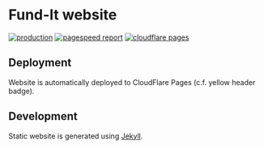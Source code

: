 # Fund-It website

[![production](https://badgen.net/badge/production/website/)](https://fund-it-website.pages.dev/)
[![pagespeed report](https://badgen.net/badge/production/pagespeed/purple)](https://pagespeed.web.dev/analysis?url=https%3A%2F%2Ffund-it-website.pages.dev%2F)
[![cloudflare pages](https://badgen.net/badge/production/hosting/yellow)](https://dash.cloudflare.com/1c0e509a9908df9ed5f452f81afc5154/pages/view/fund-it-website)

## Deployment
Website is automatically deployed to CloudFlare Pages (c.f. yellow header badge).

## Development
Static website is generated using [Jekyll](https://jekyllrb.com/).